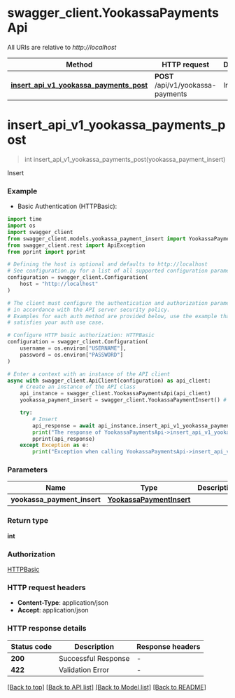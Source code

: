 # swagger_client.YookassaPaymentsApi

All URIs are relative to *http://localhost*

Method | HTTP request | Description
------------- | ------------- | -------------
[**insert_api_v1_yookassa_payments_post**](YookassaPaymentsApi.md#insert_api_v1_yookassa_payments_post) | **POST** /api/v1/yookassa-payments | Insert


# **insert_api_v1_yookassa_payments_post**
> int insert_api_v1_yookassa_payments_post(yookassa_payment_insert)

Insert

### Example

* Basic Authentication (HTTPBasic):

```python
import time
import os
import swagger_client
from swagger_client.models.yookassa_payment_insert import YookassaPaymentInsert
from swagger_client.rest import ApiException
from pprint import pprint

# Defining the host is optional and defaults to http://localhost
# See configuration.py for a list of all supported configuration parameters.
configuration = swagger_client.Configuration(
    host = "http://localhost"
)

# The client must configure the authentication and authorization parameters
# in accordance with the API server security policy.
# Examples for each auth method are provided below, use the example that
# satisfies your auth use case.

# Configure HTTP basic authorization: HTTPBasic
configuration = swagger_client.Configuration(
    username = os.environ["USERNAME"],
    password = os.environ["PASSWORD"]
)

# Enter a context with an instance of the API client
async with swagger_client.ApiClient(configuration) as api_client:
    # Create an instance of the API class
    api_instance = swagger_client.YookassaPaymentsApi(api_client)
    yookassa_payment_insert = swagger_client.YookassaPaymentInsert() # YookassaPaymentInsert | 

    try:
        # Insert
        api_response = await api_instance.insert_api_v1_yookassa_payments_post(yookassa_payment_insert)
        print("The response of YookassaPaymentsApi->insert_api_v1_yookassa_payments_post:\n")
        pprint(api_response)
    except Exception as e:
        print("Exception when calling YookassaPaymentsApi->insert_api_v1_yookassa_payments_post: %s\n" % e)
```



### Parameters


Name | Type | Description  | Notes
------------- | ------------- | ------------- | -------------
 **yookassa_payment_insert** | [**YookassaPaymentInsert**](YookassaPaymentInsert.md)|  | 

### Return type

**int**

### Authorization

[HTTPBasic](../README.md#HTTPBasic)

### HTTP request headers

 - **Content-Type**: application/json
 - **Accept**: application/json

### HTTP response details

| Status code | Description | Response headers |
|-------------|-------------|------------------|
**200** | Successful Response |  -  |
**422** | Validation Error |  -  |

[[Back to top]](#) [[Back to API list]](../README.md#documentation-for-api-endpoints) [[Back to Model list]](../README.md#documentation-for-models) [[Back to README]](../README.md)
